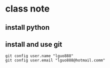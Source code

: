 # class note
## install python 

## install and use git
```
git config user.name "lguo888"
git config user.email "lguo888@hotmail.comm"        
```